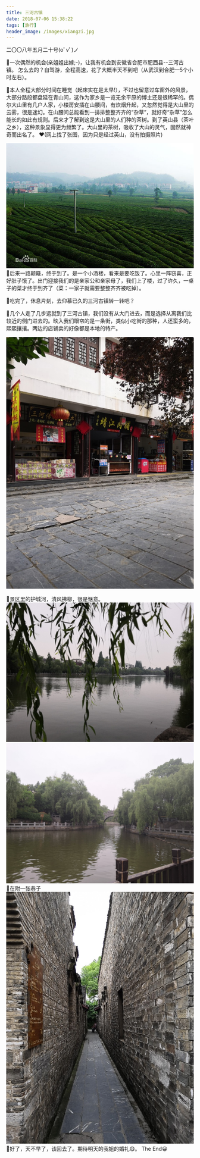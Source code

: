 ```yaml
---
title: 三河古镇
date: 2018-07-06 15:38:22
tags: [旅行]
header_image: /images/xiangzi.jpg
---
```

二〇〇八年五月二十号(oﾟvﾟ)ノ

👣一次偶然的机会(亲姐姐出嫁;-)，让我有机会到安徽省合肥市肥西县--三河古镇。
怎么去的？自驾游，全程高速，花了大概半天不到吧（从武汉到合肥—5个小时左右）。

👣本人全程大部分时间在睡觉（起床实在是太早!），不过也留意过车窗外的风景，大部分路段都盘延在青山间，这作为家乡是一览无余平原的博主还是很稀罕的。偶尔大山里有几户人家，小楼房安插在山腰间，有炊烟升起，又忽然觉得是大山里的云雾，很是迷幻。在山腰间总能看到一排排整整齐齐的“杂草”，就好奇“杂草”怎么能长的如此有规则。后来才了解到这是大山里的人们种的茶树。到了英山县（茶叶之乡），这种景象显得更为频繁了。大山里的茶树，吸收了大山的灵气，固然就神奇而出名了。
❤(网上找了张图，因为只是经过英山，没有拍摄照片)

![网上找了一张图，看图自行发挥一下想象吧！](/images/yingshan.jpg)
👣后来一路颠簸，终于到了。是一个小酒楼，看来是要吃饭了。心里一阵窃喜，正好肚子饿了。出门迎接我们的是亲家公和亲家母了，我们上了楼，过了许久，一桌子的菜才终于到齐了（菜：一家子就需要整整齐齐被吃掉）。

👣吃完了，休息片刻，去仰慕已久的三河古镇转一转吧？

👣几个人走了几步远就到了三河古镇，我们没有从大门进去，而是选择从离我们比较近的侧门进去的。映入我们眼帘的是一条街，类似小吃街的那种，人还蛮多的，熙熙攘攘。两边的店铺卖的好像都是本地的特产。

![走累了，坐在街边长椅上休息片刻，顺便等等被我们甩了几条街的舅父和舅妈!](/images/sanhe.jpg)

👣景区里的护城河，清风拂柳，很是惬意。
![景区里的护城河!](/images/huchenghe.jpg)
![景区里的护城河!](/images/huchenghe1.jpg)
👣在附一张巷子
![合众巷](/images/xiangzi.jpg)
👣好了，天不早了，该回去了。期待明天的我姐的婚礼😋。
The End😀
